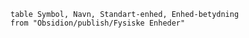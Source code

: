 
``` dataview
table Symbol, Navn, Standart-enhed, Enhed-betydning
from "Obsidion/publish/Fysiske Enheder"
```
